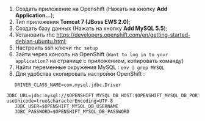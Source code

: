1. Cоздать приложение на Openshift (Нажать на кнопку **Add Application…**);
2. Тип приложения **Tomcat 7 (JBoss EWS 2.0)**;
3. Создать базу данных (Нажать на кнопку **Add MySQL 5.5**);
4. Установить rhc https://developers.openshift.com/en/getting-started-debian-ubuntu.html;
5. Настроить ssh ключи `rhc setup`
6. Зайти через консоль на OpenShift (`Want to log in to your application?` на странице с приложением, копировать команду)
7. Найти переменные окружения MySQL : `env | grep MYSQL`
8. Для удобства скопировать настройки OpenShift :
   
```
   DRIVER_CLASS_NAME=com.mysql.jdbc.Driver
   JDBC_URL=jdbc:mysql://$OPENSHIFT_MYSQL_DB_HOST:$OPENSHIFT_MYSQL_DB_PORT/flowerexpert?useUnicode=true&characterEncoding=UTF-8
   JDBC_USER=$OPENSHIFT_MYSQL_DB_USERNAME
   JDBC_PASSWORD=$OPENSHIFT_MYSQL_DB_PASSWORD
```